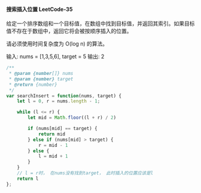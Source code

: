 #### 搜索插入位置 LeetCode-35
给定一个排序数组和一个目标值，在数组中找到目标值，并返回其索引。如果目标值不存在于数组中，返回它将会被按顺序插入的位置。

请必须使用时间复杂度为 O(log n) 的算法。

输入: nums = [1,3,5,6], target = 5
输出: 2

```js
/**
 * @param {number[]} nums
 * @param {number} target
 * @return {number}
 */
var searchInsert = function(nums, target) {
    let l = 0, r = nums.length - 1;

    while (l <= r) {
        let mid = Math.floor((l + r) / 2)

        if (nums[mid] == target) {
            return mid
        } else if (nums[mid] > target) {
            r = mid - 1
        } else {
            l = mid + 1
        }
    }
    // l = r时， 在nums没有找到target， 此时插入的位置应该是l
    return l
};
```
